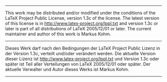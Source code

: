 ----------------------------------------------------------------------------

This work may be distributed and/or modified under the conditions of the
LaTeX Project Public License, version 1.3c of the license. The latest
version of this license is in http://www.latex-project.org/lppl.txt and 
version 1.3c or later is part of all distributions of LaTeX 2005/12/01
or later. The current maintainer and author of this work is Markus Kohm.

----------------------------------------------------------------------------

Dieses Werk darf nach den Bedingungen der LaTeX Project Public Lizenz
in der Version 1.3c, verteilt und/oder verändert werden. Die aktuelle 
Version dieser Lizenz ist http://www.latex-project.org/lppl.txt und 
Version 1.3c oder später ist Teil aller Verteilungen von LaTeX 2005/12/01 
oder später. Der aktuelle Verwalter und Autor dieses Werks ist Markus Kohm.

----------------------------------------------------------------------------
